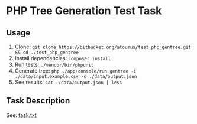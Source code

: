 # PHP Tree Generation Test Task

## Usage

1. Clone: `git clone https://bitbucket.org/atoumus/test_php_gentree.git && cd ./test_php_gentree`
1. Install dependencies: `composer install`
1. Run tests: `./vendor/bin/phpunit`
1. Generate tree: `php ./app/console/run gentree -i ./data/input.example.csv -o ./data/output.json`
1. See results: `cat ./data/output.json | less`

## Task Description

See: [task.txt](./task.txt)